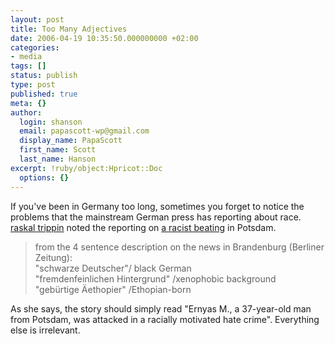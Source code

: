 ```yaml
---
layout: post
title: Too Many Adjectives
date: 2006-04-19 10:35:50.000000000 +02:00
categories:
- media
tags: []
status: publish
type: post
published: true
meta: {}
author:
  login: shanson
  email: papascott-wp@gmail.com
  display_name: PapaScott
  first_name: Scott
  last_name: Hanson
excerpt: !ruby/object:Hpricot::Doc
  options: {}
---
```

<p>If you've been in Germany too long, sometimes you forget to notice the problems that the mainstream German press has reporting about race. <a href="http://raskal.typepad.com/raskal_trippin/2006/04/who_ist_deutsch.html" title="raskal trippin: Ernyas M. / Hatun S&uuml;r&uuml;c&uuml;">raskal trippin</a> noted the reporting on <a href="http://www.dw-world.de/dw/article/0,2144,1972821,00.html" title="German Man Close to Death After Racist Attack | Germany | Deutsche Welle | 18.04.2006">a racist beating</a> in Potsdam.</p>
<blockquote><p>from the 4 sentence description on the news in Brandenburg (Berliner Zeitung):<br />
"schwarze Deutscher"/ black German<br />
"fremdenfeinlichen Hintergrund" /xenophobic background<br />
"geb&uuml;rtige &Auml;ethopier" /Ethopian-born</p></blockquote>
<p>As she says, the story should simply read "Ernyas M., a 37-year-old man from Potsdam, was attacked in a racially motivated hate crime". Everything else is irrelevant. </p>
